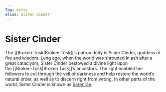 ```yaml
---
Tag: deity
alias: Sister Cinder
---
```

# Sister Cinder
The [[Broken-Tusk|Broken Tusk]]’s patron deity is Sister Cinder, goddess of fire and wisdom. Long ago, when the world was shrouded in ash after a great cataclysm, Sister Cinder bestowed a divine light upon  
the [[Broken-Tusk|Broken Tusk]]’s ancestors. The light enabled her followers to cut through the veil of darkness and help restore the world’s natural order, as well as to discern right from wrong. In other parts of the world, Sister Cinder is known as [Sarenrae](https://pathfinderwiki.com/wiki/Sarenrae).